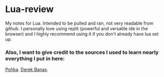 # Lua-review
My notes for Lua. Intended to be pulled and ran, not very readable from github.
I personally love using replit (powerful and versatile ide in the browser) and I highly recommend using it if you don't already have lua set up.

### Also, I want to give credit to the sources I used to learn nearly everything I put in here:
[Pohka](https://github.com/pohka/Lua-Beginners-Guide).
[Derek Banas](https://www.youtube.com/watch?v=iMacxZQMPXs).
